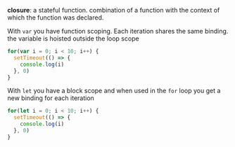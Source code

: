 __closure__: a stateful function. combination of a function with the context of which the function was declared.

With `var` you have function scoping. Each iteration shares the same binding. the variable is hoisted outside the loop scope
```js
for(var i = 0; i < 10; i++) {
  setTimeout(() => {
    console.log(i)
  }, 0)
}
```

With `let` you have a block scope and when used in the `for` loop you get a new binding for each iteration
```js
for(let i = 0; i < 10; i++) {
  setTimeout(() => {
    console.log(i)
  }, 0)
}
```
